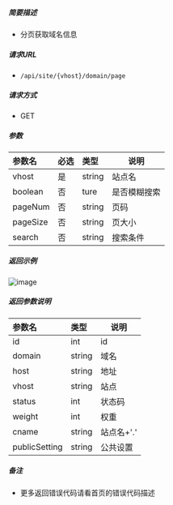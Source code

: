 

    
##### 简要描述

- 分页获取域名信息

##### 请求URL
- ` /api/site/{vhost}/domain/page `
  
##### 请求方式
- GET

##### 参数

|参数名|必选|类型|说明|
|:----    |:---|:----- |-----   |
|vhost |是  |string |站点名  |
|boolean |否  |ture |是否模糊搜索  |
|pageNum |否  |string |页码  |
|pageSize |否  |string |页大小  |
|search | 否 |string |搜索条件  |

##### 返回示例 

![image](https://user-images.githubusercontent.com/90588289/133868705-a9d8200c-2d89-4c9b-bf76-7613951b4d90.png)

##### 返回参数说明 

|参数名|类型|说明|
|:-----  |:-----|----- |
| id|int   |  id|
| domain|string   | 域名 |
| host|string   | 地址 |
| vhost|string   | 站点 |
| status|int   | 状态码 |
| weight|int   | 权重 |
| cname|string   | 站点名+'.' |
| publicSetting|string   | 公共设置 |

##### 备注 

- 更多返回错误代码请看首页的错误代码描述



